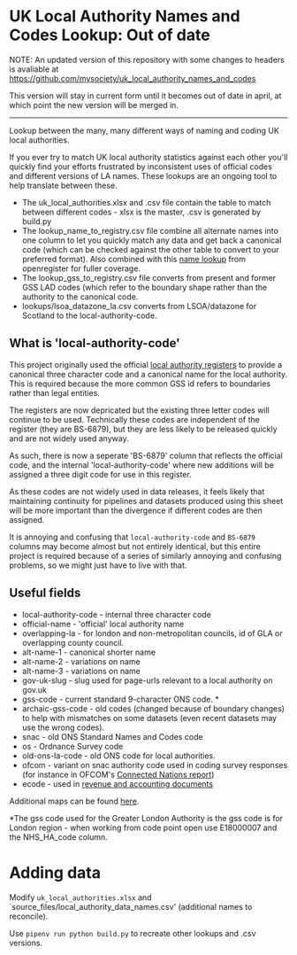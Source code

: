# UK Local Authority Names and Codes Lookup: Out of date

NOTE: An updated version of this repository with some changes to headers is avaliable at https://github.com/mysociety/uk_local_authority_names_and_codes

This version will stay in current form until it becomes out of date in april, at which point the new version will be merged in. 
___

Lookup between the many, many different ways of naming and coding UK local authorities.

If you ever try to match UK local authority statistics against each other you'll quickly find your efforts frustrated by inconsistent uses of official codes and different versions of LA names. These lookups are an ongoing tool to help translate between these. 

* The uk_local_authorities.xlsx and .csv file contain the table to match between different codes - xlsx is the master, .csv is generated by build.py
* The lookup_name_to_registry.csv file combine all alternate names into one column to let you quickly match any data and get back a canonical code (which can be checked against the other table to convert to your preferred format). Also combined with this [name lookup](https://github.com/openregister/local-authority-data/edit/master/maps/name.tsv) from openregister for fuller coverage.
* The lookup_gss_to_registry.csv file converts from present and former GSS LAD codes (which refer to the boundary shape rather than the authority to the canonical code. 
* lookups/lsoa_datazone_la.csv converts from LSOA/datazone for Scotland to the local-authority-code.


## What is 'local-authority-code'

This project originally used the official [local authority registers](https://github.com/openregister/local-authority-data) to provide a canonical three character code and a canonical name for the local authority. This is required because the more common GSS id refers to boundaries rather than legal entities.

The registers are now depricated but the existing three letter codes will continue to be used. Technically these codes are independent of the register (they are BS-6879), but they are less likely to be released quickly and are not widely used anyway.

As such, there is now a seperate 'BS-6879' column that reflects the official code, and the internal 'local-authority-code' where new additions will be assigned a three digit code for use in this register.

As these codes are not widely used in data releases, it feels likely that maintaining continuity for pipelines and datasets produced using this sheet will be more important than the divergence if different codes are then assigned. 

It is annoying and confusing that `local-authority-code` and `BS-6879` columns may become almost but not entirely identical, but this entire project is required because of a series of similarly annoying and confusing problems, so we might just have to live with that. 

## Useful fields

* local-authority-code - internal three character code
* official-name - 'official' local authority name
* overlapping-la - for london and non-metropolitan councils, id of GLA or overlapping county council. 
* alt-name-1 - canonical shorter name
* alt-name-2 - variations on name
* alt-name-3 - variations on name
* gov-uk-slug - slug used for page-urls relevant to a local authority on gov.uk
* gss-code - current standard 9-character ONS code. *
* archaic-gss-code - old codes (changed because of boundary changes) to help with mismatches on some datasets (even recent datasets may use the wrong codes).
* snac - old ONS Standard Names and Codes code
* os - Ordnance Survey code
* old-ons-la-code - old ONS code for local authorities. 
* ofcom - variant on snac authority code used in coding survey responses (for instance in OFCOM's [Connected Nations report](https://www.ofcom.org.uk/research-and-data/infrastructure-research/connected-nations-2015))
* ecode - used in [revenue and accounting documents](https://www.gov.uk/government/collections/local-authority-revenue-expenditure-and-financing)

Additional maps can be found [here](https://github.com/openregister/local-authority-data/tree/master/maps).

*The gss code used for the Greater London Authority is the gss code is for London region - when working from code point open use E18000007 and the NHS_HA_code column.

# Adding data

Modify `uk_local_authorities.xlsx` and `source_files/local_authority_data_names.csv' (additional names to reconcile).

Use `pipenv run python build.py` to recreate other lookups and .csv versions.
